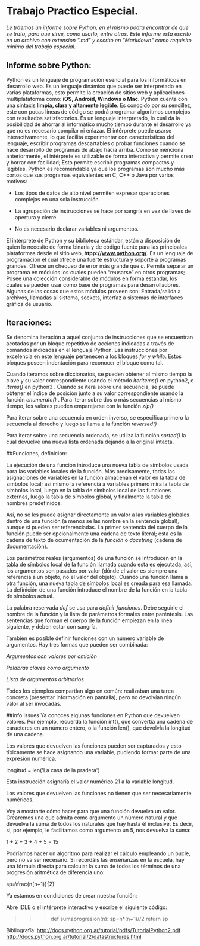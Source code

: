 ﻿# Trabajo Practico Especial.

_Le traemos un informe sobre Python, en el mismo podra encontrar de que se trata, para que sirve, como usarlo, entre otros. Este informe esta escrito en un archivo con extension ".md" y escrito en "Markdown" como requisito minimo del trabajo especial._

## Informe sobre Python:

Python es un lenguaje de programación esencial para los informáticos en desarrollo web.  Es un lenguaje dinámico que puede ser interpretado en varias plataformas, esto permite la creación de sitios web y aplicaciones multiplataforma como: **iOS, Android, Windows o Mac**. Python cuenta con una sintaxis **limpia, clara y altamente legible**. 
Es conocido por su sencillez, este con pocas líneas de código se podrá programar algoritmos complejos con resultados satisfactorios. Es un lenguaje interpretado, lo cual da la posibilidad de ahorrar al informático mucho tiempo durante el desarrollo ya que no es necesario compilar ni enlazar. 
El intérprete puede usarse interactivamente, lo que facilita experimentar con características del lenguaje, escribir programas descartables o probar funciones cuando se hace desarrollo de programas de abajo hacia arriba.
Como se menciona anteriormente, el intérprete es utilizable de forma interactiva y permite crear y borrar con facilidad; Esto permite escribir programas compactos y legibles. Python es recomendable ya que los programas son mucho más cortos que sus programas equivalentes en C, C++ o Java por varios motivos:

* Los tipos de datos de alto nivel permiten expresar operaciones complejas en una sola instrucción.

* La agrupación de instrucciones se hace por sangría en vez de llaves de apertura y cierre.

* No es necesario declarar variables ni argumentos.

El intérprete de Python y su biblioteca estándar, están a disposición de quien lo necesite de forma binaria y de código fuente para las principales plataformas desde el sitio web, **htpp://www.python.org/**.
Es un lenguaje de programación el cual ofrece una fuerte estructura y soporte a programas grandes. Ofrece un chequeo de error más grande que *c*. Permite separar un programa en módulos los cuales pueden “reusarse” en otros programas; Posee una colección considerable de módulos en forma estándar, los cuales se pueden usar como base de programas para desarrolladores. Algunas de las cosas que estos módulos proveen son: Entrada/salida a archivos, llamadas al sistema, sockets, interfaz a sistemas de interfaces gráfica de usuario.
 
## Iteraciones:
Se denomina iteración a aquel conjunto de instrucciones que se encuentran acotadas por un bloque repetitivo de acciones indicadas a través de comandos indicadas en el lenguaje Python. Las instrucciones por excelencia en este lenguaje pertenecen a los bloques *for* y *while*. Estos bloques poseen indentación para reconocer el bloque como tal. 

Cuando iteramos sobre diccionarios, se pueden obtener al mismo tiempo la clave y su valor correspondiente usando el método *iteritems()* en python2, e *items()* en python3
.
Cuando se itera sobre una secuencia, se puede obtener el índice de posición junto a su valor correspondiente usando la función *enumerate()*
.
Para iterar sobre dos o más secuencias al mismo tiempo, los valores pueden emparejarse con la función *zip()*

Para iterar sobre una secuencia en orden inverso, se especifica primero la secuencia al derecho y luego se llama a la función *reversed()*

Para iterar sobre una secuencia ordenada, se utiliza la función *sorted()* la cual devuelve una nueva lista ordenada dejando a la original intacta.


##Funciones, definicion:

La ejecución de una función introduce una nueva tabla de símbolos usada para las variables locales de la función. Más precisamente, todas las asignaciones de variables en la función almacenan el valor en la tabla de símbolos local; así mismo la referencia a variables primero mira la tabla de símbolos local, luego en la tabla de símbolos local de las funciones externas, luego la tabla de símbolos global, y finalmente la tabla de nombres predefinidos. 

Así, no se les puede asignar directamente un valor a las variables globales dentro de una función (a menos se las nombre en la sentencia global), aunque si pueden ser referenciadas.
La primer sentencia del cuerpo de la función puede ser opcionalmente una cadena de texto literal; esta es la cadena de texto de ocumentación de la *función* o *docstring* (cadena de documentaciòn).

Los parámetros reales (argumentos) de una función se introducen en la tabla de símbolos local de la función llamada cuando esta es ejecutada; así, los argumentos son pasados por valor (dónde el valor es siempre una referencia a un objeto, no el valor del objeto).
Cuando una función llama a otra función, una nueva tabla de símbolos local es creada para esa llamada.
La definición de una función introduce el nombre de la función en la tabla de símbolos actual.

La palabra reservada *def* se usa para *definir funciones*. Debe seguirle el nombre de la función y la lista de parámetros formales entre paréntesis. Las sentencias que forman el cuerpo de la función empiezan en la línea siguiente, y deben estar con sangría.

También es posible definir funciones con un número variable de argumentos. 
Hay tres formas que pueden ser combinada:

*Argumentos con valores por omiciòn*
     
 *Palabras claves como argumento*

 *Lista de argumentos arbitrarios*


Todos los ejemplos compartían algo en común: realizaban una tarea concreta (presentar información en pantalla), pero no devolvían ningún valor al ser invocadas.

##info issues
Ya conoces algunas funciones en Python que devuelven valores. Por ejemplo, recuerda la función int(), que convertía una cadena de caracteres en un número entero, o la función len(), que devolvía la longitud de una cadena.

Los valores que devuelven las funciones pueden ser capturados y esto típicamente se hace asignando una variable, pudiendo formar parte de una expresión numérica.

longitud = len('La casa de la pradera')

Esta instrucción asignaría el valor numérico 21 a la variable longitud.

Los valores que devuelven las funciones no tienen que ser necesariamente numéricos.

Voy a mostrarte cómo hacer para que una función devuelva un valor. Crearemos una que admita como argumento un número natural y que devuelva la suma de todos los naturales que hay hasta él inclusive. Es decir, si, por ejemplo, le facilitamos como argumento un 5, nos devuelva la suma:

1 + 2 + 3 + 4 + 5 = 15

Podríamos hacer un algoritmo para realizar el cálculo empleando un bucle, pero no va ser necesario. Si recordáis las enseñanzas en la escuela, hay una fórmula directa para calcular la suma de todos los términos de una progresión aritmética de diferencia uno:

sp=\frac{n(n+1)}{2}

Ya estamos en condiciones de crear nuestra función:

Abre IDLE o el intérprete interactivo y escribe el siguiente código:

>>> def sumaprogresion(n):
       sp=n*(n+1)//2
       return sp




Bibliografía:
http://docs.python.org.ar/tutorial/pdfs/TutorialPython2.pdf
http://docs.python.org.ar/tutorial/2/datastructures.html
